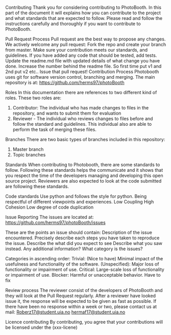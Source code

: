 Contributing
Thank you for considering contributing to PhotoBooth. 
In this part of the document it will explains how you can contribute to the project and what standards that are expected to follow.
Please read and follow the instructions carefully and thoroughly if you want to contribute to PhotoBooth.

Pull Request Process 
Pull request are the best way to propose any changes. We actively welcome any pull request:
Fork the repo and create your branch from master.
Make sure your contribution meets our standards, and guidelines.
If you have added any code that should be tested, add tests.
Update the readme.md file with updated details of what change you have done.
Increase the number behind the readme file. So first time put v1 and 2nd put v2 etc..
Issue that pull request!
Contribution Process
Photobooth uses git for software version control, branching and merging. The main repository is at:
https://github.com/herms97/photoBooth

Roles
In this documentation there are references to two different kind of roles. These two roles are:
1. Contributor: The individual who has made changes to files in the repository, and wants to submit them for evaluation
2. Reviewer - The individual who reviews changes to files before and follow the standard and guidelines.
This individual also are able to perform the task of merging these files.

Branches
There are two basic types of branches included in this repository:
1. Master branch
2. Topic branches

Standards
When contributing to Photobooth, there are some standards to follow. 
Following these standards helps the communicate and it shows that you respect the time of the developers managing and developing this open source project.
Reviewers are also expected to look at the code submitted are following these standards.

Code standards
Use python and follows the style for python.
Being respectful of different viewpoints and experiences.
Low Coupling
High Cohesion
Low degree of code duplication

Issue Reporting
The issues are located at:
https://github.com/herms97/photoBooth/issues

These are the points an issue should contain:
Description of the issue encountered.
Precisely describe each steps you have taken to reproduce the issue.
Describe the what did you expect to see
Describe what you saw instead.
Any additional information?
What category is the issues?

Categories in ascending order:
Trivial: (Nice to have) Minimal impact of the usefulness and functionality of the software.
(Unspecified): Major loss of functionality or impairment of use.
Critical: Large-scale loss of functionality or impairment of use.
Blocker: Harmful or unacceptable behavior. Have to fix

Review process
The reviewer consist of the developers of PhotoBooth and they will look at the Pull Request regularly. After a reviewer have looked issue it, the response will be expected to be given as fast as possible. If there have been no response within a week or two, please contact us at mail:
Roberz17@student.uia.no
hermaf17@student.uia.no

Licence contributing
By contributing, you agree that your contributions will be licensed under the (xxx-licene)

